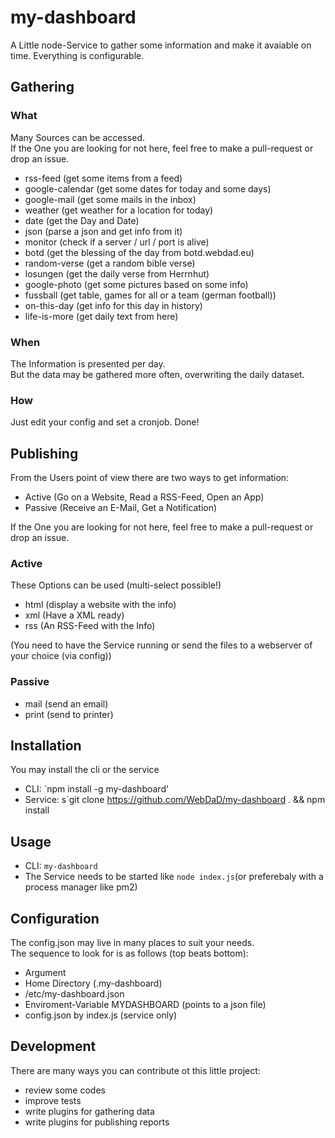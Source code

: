 # my-dashboard

A Little node-Service to gather some information and make it avaiable on time.
Everything is configurable.

## Gathering

### What

Many Sources can be accessed.  
If the One you are looking for not here, feel free to make a pull-request or drop an issue.

* rss-feed (get some items from a feed)
* google-calendar (get some dates for today and some days)
* google-mail (get some mails in the inbox)
* weather (get weather for a location for today)
* date (get the Day and Date)
* json (parse a json and get info from it)
* monitor (check if a server / url / port is alive)
* botd (get the blessing of the day from botd.webdad.eu)
* random-verse (get a random bible verse)
* losungen (get the daily verse from Herrnhut)
* google-photo (get some pictures based on some info)
* fussball (get table, games for all or a team (german football))
* on-this-day (get info for this day in history)
* life-is-more (get daily text from here)

### When

The Information is presented per day.  
But the data may be gathered more often, overwriting the daily dataset.

### How

Just edit your config and set a cronjob. Done!

## Publishing

From the Users point of view there are two ways to get information:

* Active (Go on a Website, Read a RSS-Feed, Open an App)
* Passive (Receive an E-Mail, Get a Notification)

If the One you are looking for not here, feel free to make a pull-request or drop an issue.

### Active

These Options can be used (multi-select possible!)

* html (display a website with the info)
* xml (Have a XML ready)
* rss (An RSS-Feed with the Info)

(You need to have the Service running or send the files to a webserver of your choice (via config))

### Passive

* mail (send an email)
* print (send to printer)

## Installation

You may install the cli or the service

* CLI: `npm install -g my-dashboard'
* Service: s`git clone https://github.com/WebDaD/my-dashboard . && npm install

## Usage

* CLI: `my-dashboard`
* The Service needs to be started like `node index.js`(or preferebaly with a process manager like pm2)

## Configuration

The config.json may live in many places to suit your needs.  
The sequence to look for is as follows (top beats bottom):

* Argument
* Home Directory (.my-dashboard)
* /etc/my-dashboard.json
* Enviroment-Variable MYDASHBOARD (points to a json file)
* config.json by index.js (service only)

## Development

There are many ways you can contribute ot this little project:

* review some codes
* improve tests
* write plugins for gathering data
* write plugins for publishing reports